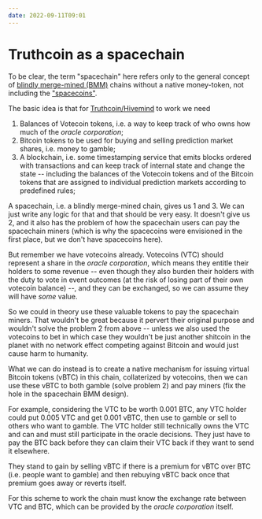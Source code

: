 ```yaml
---
date: 2022-09-11T09:01
---
```


# Truthcoin as a spacechain

To be clear, the term "spacechain" here refers only to the general concept of [blindly merge-mined (BMM)](https://gist.github.com/RubenSomsen/5e4be6d18e5fa526b17d8b34906b16a5) chains without a native money-token, not including the ["spacecoins"](https://medium.com/@RubenSomsen/21-million-bitcoins-to-rule-all-sidechains-the-perpetual-one-way-peg-96cb2f8ac302).

The basic idea is that for [Truthcoin/Hivemind](https://bitcoinhivemind.com/) to work we need

1. Balances of Votecoin tokens, i.e. a way to keep track of who owns how much of the _oracle corporation_;
2. Bitcoin tokens to be used for buying and selling prediction market shares, i.e. money to gamble;
3. A blockchain, i.e. some timestamping service that emits blocks ordered with transactions and can keep track of internal state and change the state -- including the balances of the Votecoin tokens and of the Bitcoin tokens that are assigned to individual prediction markets according to predefined rules;

A spacechain, i.e. a blindly merge-mined chain, gives us 1 and 3. We can just write any logic for that and that should be very easy. It doesn't give us 2, and it also has the problem of how the spacechain users can pay the spacechain miners (which is why the spacecoins were envisioned in the first place, but we don't have spacecoins here).

But remember we have votecoins already. Votecoins (VTC) should represent a share in the _oracle corporation_, which means they entitle their holders to some revenue -- even though they also burden their holders with the duty to vote in event outcomes (at the risk of losing part of their own votecoin balance) --, and they can be exchanged, so we can assume they will have _some_ value.

So we could in theory use these valuable tokens to pay the spacechain miners. That wouldn't be great because it pervert their original purpose and wouldn't solve the problem 2 from above -- unless we also used the votecoins to bet in which case they wouldn't be just another shitcoin in the planet with no network effect competing against Bitcoin and would just cause harm to humanity.

What we can do instead is to create a native mechanism for issuing virtual Bitcoin tokens (vBTC) in this chain, collaterized by votecoins, then we can use these vBTC to both gamble (solve problem 2) and pay miners (fix the hole in the spacechain BMM design).

For example, considering the VTC to be worth 0.001 BTC, any VTC holder could put 0.005 VTC and get 0.001 vBTC, then use to gamble or sell to others who want to gamble. The VTC holder still technically owns the VTC and can and must still participate in the oracle decisions. They just have to pay the BTC back before they can claim their VTC back if they want to send it elsewhere.

They stand to gain by selling vBTC if there is a premium for vBTC over BTC (i.e. people want to gamble) and then rebuying vBTC back once that premium goes away or reverts itself.

For this scheme to work the chain must know the exchange rate between VTC and BTC, which can be provided by the _oracle corporation_ itself.

